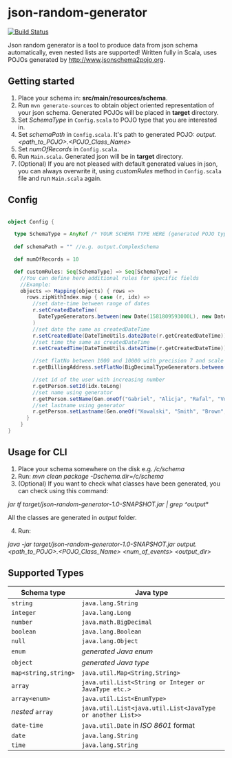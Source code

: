 # json-random-generator

[![Build Status](https://travis-ci.org/kklimexk/json-random-generator.svg?branch=master)](https://travis-ci.org/kklimexk/json-random-generator)

Json random generator is a tool to produce data from json schema automatically, even nested lists are supported! Written fully in Scala, uses POJOs generated by http://www.jsonschema2pojo.org.

## Getting started

1. Place your schema in: **src/main/resources/schema**.
2. Run `mvn generate-sources` to obtain object oriented representation of your json schema. Generated POJOs will be placed in **target** directory.
3. Set *SchemaType* in `Config.scala` to POJO type that you are interested in.
4. Set *schemaPath* in `Config.scala`. It's path to generated POJO: *output.<path_to_POJO>.<POJO_Class_Name>*
5. Set *numOfRecords* in `Config.scala`.
6. Run `Main.scala`. Generated json will be in **target** directory.
7. (Optional) If you are not pleased with default generated values in json, you can always overwrite it, using *customRules* method in `Config.scala` file and run `Main.scala` again.

## Config

```scala

object Config {

  type SchemaType = AnyRef /* YOUR SCHEMA TYPE HERE (generated POJO type), e.g. ComplexSchema */
  
  def schemaPath = "" //e.g. output.ComplexSchema 

  def numOfRecords = 10

  def customRules: Seq[SchemaType] => Seq[SchemaType] =
    //You can define here additional rules for specific fields
    //Example:
    objects => Mapping(objects) { rows =>
      rows.zipWithIndex.map { case (r, idx) =>
        //set date-time between range of dates
        r.setCreatedDateTime(
          DateTypeGenerators.between(new Date(1581809593000L), new Date(1582809593000L)).sample.get
        )
        //set date the same as createdDateTime
        r.setCreatedDate(DateTimeUtils.date2Date(r.getCreatedDateTime))
        //set time the same as createdDateTime
        r.setCreatedTime(DateTimeUtils.date2Time(r.getCreatedDateTime))

        //set flatNo between 1000 and 10000 with precision 7 and scale 2
        r.getBillingAddress.setFlatNo(BigDecimalTypeGenerators.between(1000, 10000, 7, 2).sample.get)

        //set id of the user with increasing number
        r.getPerson.setId(idx.toLong)
        //set name using generator
        r.getPerson.setName(Gen.oneOf("Gabriel", "Alicja", "Rafal", "Vova", "Milton", "Pawel").sample.get)
        //set lastname using generator
        r.getPerson.setLastname(Gen.oneOf("Kowalski", "Smith", "Brown", "Wilson", "Miller", "Johnson").sample.get)
      }
    }
}
```

## Usage for CLI

1. Place your schema somewhere on the disk e.g. */c/schema*
2. Run: *mvn clean package -Dschema.dir=/c/schema*
3. (Optional) If you want to check what classes have been generated, you can check using this command: 

*jar tf target/json-random-generator-1.0-SNAPSHOT.jar | grep ^output**

All the classes are generated in *output* folder.

4. Run: 

*java -jar target/json-random-generator-1.0-SNAPSHOT.jar output.<path_to_POJO>.<POJO_Class_Name> <num_of_events> <output_dir>*

## Supported Types

|   Schema type        |      Java type                                             |
|----------------------|------------------------------------------------------------|
| `string`             | `java.lang.String`                                         |
| `integer`            | `java.lang.Long`                                           |
| `number`             | `java.math.BigDecimal`                                     |
| `boolean`            | `java.lang.Boolean`                                        |
| `null`               | `java.lang.Object`                                         |
| `enum`               | *generated Java enum*                                      |
| `object`             | *generated Java type*                                      |
| `map<string,string>` | `java.util.Map<String,String>`                             |
| `array`              | `java.util.List<String or Integer or JavaType etc.>`       |
| `array<enum>`        | `java.util.List<EnumType>`                                 |
| *nested* `array`     | `java.util.List<java.util.List<JavaType or another List>>` |
| `date-time`          | `java.util.Date` in *ISO 8601* format                      |
| `date`               | `java.lang.String`                                         |
| `time`               | `java.lang.String`                                         |
